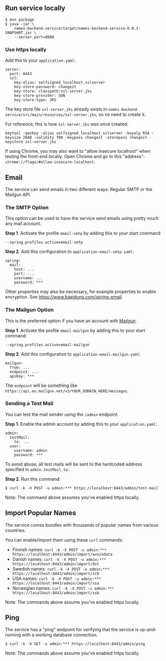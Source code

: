 ## Run service locally

    $ mvn package
    $ java -jar \
        names-backend-service/target/names-backend-service-0.0.1-SNAPSHOT.jar \
        --server.port=8080

### Use https locally

Add this to your `application.yaml`:

    server:
      port: 8443
      ssl:
        key-alias: selfsigned_localhost_sslserver
        key-store-password: changeit
        key-store: classpath:ssl-server.jks
        key-store-provider: SUN
        key-store-type: JKS

The key store file `ssl-server.jks` already exists in `names-backend-service/src/main/resources/ssl-server.jks`, so no need to create it.

For reference, this is how `ssl-server.jks` was once created:

    keytool -genkey -alias selfsigned_localhost_sslserver -keyalg RSA -keysize 2048 -validity 700 -keypass changeit -storepass changeit -keystore ssl-server.jks

If using Chrome, you may also want to "allow insecure localhost" when testing the front-end locally. Open Chrome and go to this "address": `chrome://flags/#allow-insecure-localhost`.

## Email

The service can send emails in two different ways: Regular SMTP or the Mailgun API.

### The SMTP Option

This option can be used to have the service send emails using pretty much any mail account.

**Step 1**. Activate the profile `email-smtp` by adding this to your start command:

    --spring.profiles.active=email-smtp

**Step 2**. Add this configuration to `application-email-smtp.yaml`:

    spring:
      mail:
        host: ...
        port: ...
        username: ...
        password: ***

Other properties may also be necessary, for example properties to enable encryption.
See https://www.baeldung.com/spring-email.

### The Mailgun Option

This is the preferred option if you have an account with [Mailgun](https://www.mailgun.com/).

**Step 1**. Activate the profile `email-mailgun` by adding this to your start command:

    --spring.profiles.active=email-mailgun

**Step 2**. Add this configuration to `application-email-mailgun.yaml`:

    mailgun:
      from: ...
      endpoint: ...
      apiKey: ***

The `endpoint` will be something like `https://api.eu.mailgun.net/v3/YOUR_DOMAIN_HERE/messages`.

### Sending a Test Mail

You can test the mail sender using the `/admin` endpoint.

**Step 1**. Enable the admin account by adding this to your `application.yaml`:

    admin:
      testMail:
        to: ...
      user:
        username: admin
        password: ***

To avoid abuse, all test mails will be sent to the hardcoded address specified in `admin.testMail.to`.

**Step 2**. Run this command:

    $ curl -k -X POST -u admin:*** https://localhost:8443/admin/test-mail

Note: The command above assumes you've enabled https locally.

## Import Popular Names 

The service comes bundles with thousands of popular names from various countries.

You can enable/import them using these `curl` commands:

 * Finnish names:   `curl -k -X POST -u admin:*** https://localhost:8443/admin/import/avoindata`
 * Danish names:    `curl -k -X POST -u admin:*** https://localhost:8443/admin/import/dst`
 * Swedish names:   `curl -k -X POST -u admin:*** https://localhost:8443/admin/import/scb`
 * USA names:       `curl -k -X POST -u admin:*** https://localhost:8443/admin/import/ssa`
 * Norwegian names: `curl -k -X POST -u admin:*** https://localhost:8443/admin/import/ssb`

Note: The commands above assume you've enabled https locally.

## Ping

The service has a "ping" endpoint for verifying that the service is up-and-running with a working
database connection.

    $ curl -k -X GET -u admin:*** https://localhost:8443/admin/ping

Note: The commands above assume you've enabled https locally.
